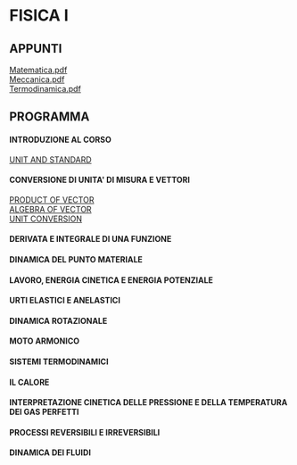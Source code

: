 # FISICA I

## APPUNTI
[Matematica.pdf](https://github.com/fralabi/Computer_Engineering/blob/main/Primo_Anno/FISICA%20I/appuntiMatematica.pdf) <br>
[Meccanica.pdf](https://github.com/fralabi/Computer_Engineering/blob/main/Primo_Anno/FISICA%20I/appuntiMeccanica.pdf) <br>
[Termodinamica.pdf](https://github.com/fralabi/Computer_Engineering/blob/main/Primo_Anno/FISICA%20I/appuntiTermodinamica.pdf) <br>

## PROGRAMMA

#### INTRODUZIONE AL CORSO
[UNIT AND STANDARD](https://courses.lumenlearning.com/suny-osuniversityphysics/chapter/1-2-units-and-standards/) <br>

#### CONVERSIONE DI UNITA' DI MISURA E VETTORI
[PRODUCT OF VECTOR](https://courses.lumenlearning.com/suny-osuniversityphysics/chapter/2-4-products-of-vectors/) <br>
[ALGEBRA OF VECTOR](https://courses.lumenlearning.com/suny-osuniversityphysics/chapter/2-3-algebra-of-vectors/) <br>
[UNIT CONVERSION](https://courses.lumenlearning.com/suny-osuniversityphysics/chapter/1-3-unit-conversion/) <br>
#### DERIVATA E INTEGRALE DI UNA FUNZIONE
#### DINAMICA DEL PUNTO MATERIALE
#### LAVORO, ENERGIA CINETICA E ENERGIA POTENZIALE
#### URTI ELASTICI E ANELASTICI
#### DINAMICA ROTAZIONALE
#### MOTO ARMONICO
#### SISTEMI TERMODINAMICI
#### IL CALORE 
#### INTERPRETAZIONE CINETICA DELLE PRESSIONE E DELLA TEMPERATURA DEI GAS PERFETTI
#### PROCESSI REVERSIBILI E IRREVERSIBILI
#### DINAMICA DEI FLUIDI
